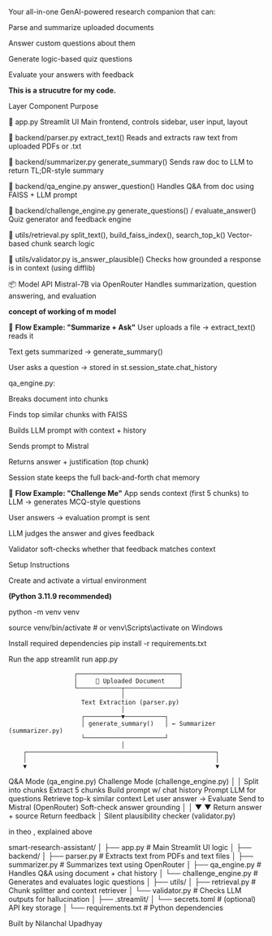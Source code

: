 Your all-in-one GenAI-powered research companion that can:

Parse and summarize uploaded documents

Answer custom questions about them

Generate logic-based quiz questions

Evaluate your answers with feedback





**This is a strucutre for my code.**

 Layer	                         Component	                                      Purpose
 
📁 app.py	                    Streamlit UI	                                Main frontend, controls sidebar, user input, layout

📁 backend/parser.py	        extract_text()                               	Reads and extracts raw text from uploaded PDFs or .txt

📁 backend/summarizer.py	    generate_summary()	                            Sends raw doc to LLM to return TL;DR-style summary

📁 backend/qa_engine.py	        answer_question()                            	Handles Q&A from doc using FAISS + LLM prompt

📁 backend/challenge_engine.py	generate_questions() / evaluate_answer()	    Quiz generator and feedback engine

📁 utils/retrieval.py	        split_text(), build_faiss_index(), search_top_k()    	Vector-based chunk search logic

📁 utils/validator.py	        is_answer_plausible()	                         Checks how grounded a response is in context (using difflib)

📦 Model API	                Mistral-7B via OpenRouter	                     Handles summarization, question answering, and evaluation





**concept of working of m model**

🔁 **Flow Example: "Summarize + Ask"**
User uploads a file → extract_text() reads it

Text gets summarized → generate_summary()

User asks a question → stored in st.session_state.chat_history

qa_engine.py:

Breaks document into chunks

Finds top similar chunks with FAISS

Builds LLM prompt with context + history

Sends prompt to Mistral

Returns answer + justification (top chunk)

Session state keeps the full back-and-forth chat memory





🧩 **Flow Example: "Challenge Me"**
App sends context (first 5 chunks) to LLM → generates MCQ-style questions

User answers → evaluation prompt is sent

LLM judges the answer and gives feedback

Validator soft-checks whether that feedback matches context



Setup Instructions

Create and activate a virtual environment

**(Python 3.11.9 recommended)**

python -m venv venv

source venv/bin/activate  # or venv\Scripts\activate on Windows





Install required dependencies
pip install -r requirements.txt


Run the app
streamlit run app.py





                      ┌────────────────────────────┐
                      │     📄 Uploaded Document    │
                      └────────────┬───────────────┘
                                   │
                        Text Extraction (parser.py)
                                   │
                        ┌──────────▼───────────┐
                        │ generate_summary()   │ ← Summarizer (summarizer.py)
                        └──────────────────────┘
                                   │
        ┌────────────────────────────────────────────────────┐
        │                                                    │
        ▼                                                    ▼
 Q&A Mode (qa_engine.py)                            Challenge Mode (challenge_engine.py)
        │                                                    │
  Split into chunks                                Extract 5 chunks
  Build prompt w/ chat history                     Prompt LLM for questions
  Retrieve top-k similar context                   Let user answer → Evaluate
  Send to Mistral (OpenRouter)                     Soft-check answer grounding
        │                                                    │
        ▼                                                    ▼
 Return answer + source                          Return feedback
        │
 Silent plausibility checker (validator.py)





in theo , explained above 

smart-research-assistant/
│
├── app.py                         # Main Streamlit UI logic
│
├── backend/
│   ├── parser.py                  # Extracts text from PDFs and text files
│   ├── summarizer.py              # Summarizes text using OpenRouter
│   ├── qa_engine.py               # Handles Q&A using document + chat history
│   └── challenge_engine.py        # Generates and evaluates logic questions
│
├── utils/
│   ├── retrieval.py               # Chunk splitter and context retriever
│   └── validator.py               # Checks LLM outputs for hallucination
│
├── .streamlit/
│   └── secrets.toml               # (optional) API key storage
│
└── requirements.txt               # Python dependencies


Built by Nilanchal Upadhyay




